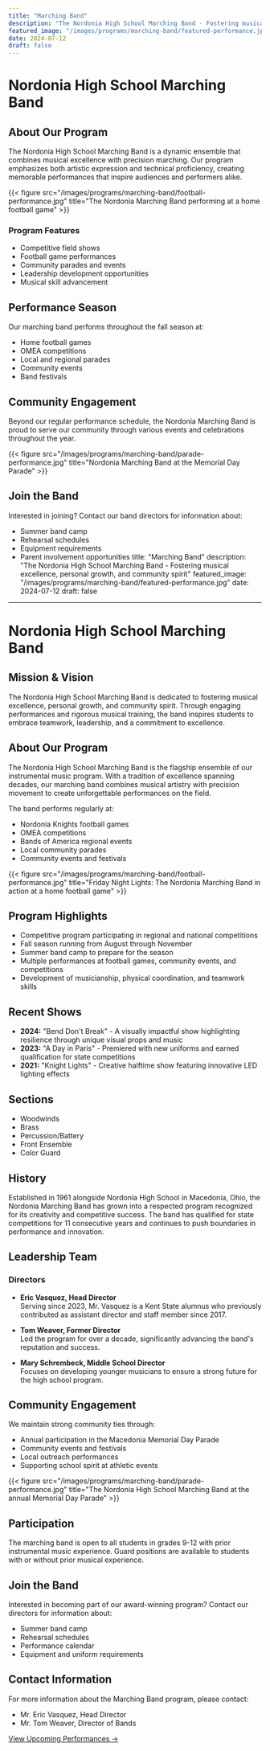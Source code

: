 ```yaml
---
title: "Marching Band"
description: "The Nordonia High School Marching Band - Fostering musical excellence, personal growth, and community spirit"
featured_image: "/images/programs/marching-band/featured-performance.jpg"
date: 2024-07-12
draft: false
---
```


# Nordonia High School Marching Band

## About Our Program

The Nordonia High School Marching Band is a dynamic ensemble that combines musical excellence with precision marching. Our program emphasizes both artistic expression and technical proficiency, creating memorable performances that inspire audiences and performers alike.

{{< figure src="/images/programs/marching-band/football-performance.jpg" title="The Nordonia Marching Band performing at a home football game" >}}

### Program Features
- Competitive field shows
- Football game performances
- Community parades and events
- Leadership development opportunities
- Musical skill advancement

## Performance Season

Our marching band performs throughout the fall season at:
- Home football games
- OMEA competitions
- Local and regional parades
- Community events
- Band festivals

## Community Engagement

Beyond our regular performance schedule, the Nordonia Marching Band is proud to serve our community through various events and celebrations throughout the year.

{{< figure src="/images/programs/marching-band/parade-performance.jpg" title="Nordonia Marching Band at the Memorial Day Parade" >}}

## Join the Band

Interested in joining? Contact our band directors for information about:
- Summer band camp
- Rehearsal schedules
- Equipment requirements
- Parent involvement opportunities
title: "Marching Band"
description: "The Nordonia High School Marching Band - Fostering musical excellence, personal growth, and community spirit"
featured_image: "/images/programs/marching-band/featured-performance.jpg"
date: 2024-07-12
draft: false
---

# Nordonia High School Marching Band

## Mission & Vision
The Nordonia High School Marching Band is dedicated to fostering musical excellence, personal growth, and community spirit. Through engaging performances and rigorous musical training, the band inspires students to embrace teamwork, leadership, and a commitment to excellence.

## About Our Program
The Nordonia High School Marching Band is the flagship ensemble of our instrumental music program. With a tradition of excellence spanning decades, our marching band combines musical artistry with precision movement to create unforgettable performances on the field.

The band performs regularly at:
- Nordonia Knights football games
- OMEA competitions
- Bands of America regional events
- Local community parades
- Community events and festivals

{{< figure src="/images/programs/marching-band/football-performance.jpg" title="Friday Night Lights: The Nordonia Marching Band in action at a home football game" >}}

## Program Highlights
- Competitive program participating in regional and national competitions
- Fall season running from August through November
- Summer band camp to prepare for the season
- Multiple performances at football games, community events, and competitions
- Development of musicianship, physical coordination, and teamwork skills

## Recent Shows
- **2024:** "Bend Don't Break" - A visually impactful show highlighting resilience through unique visual props and music
- **2023:** "A Day in Paris" - Premiered with new uniforms and earned qualification for state competitions
- **2021:** "Knight Lights" - Creative halftime show featuring innovative LED lighting effects

## Sections
- Woodwinds
- Brass
- Percussion/Battery
- Front Ensemble
- Color Guard

## History
Established in 1961 alongside Nordonia High School in Macedonia, Ohio, the Nordonia Marching Band has grown into a respected program recognized for its creativity and competitive success. The band has qualified for state competitions for 11 consecutive years and continues to push boundaries in performance and innovation.

## Leadership Team

### Directors
- **Eric Vasquez, Head Director**  
  Serving since 2023, Mr. Vasquez is a Kent State alumnus who previously contributed as assistant director and staff member since 2017.

- **Tom Weaver, Former Director**  
  Led the program for over a decade, significantly advancing the band's reputation and success.

- **Mary Schrembeck, Middle School Director**  
  Focuses on developing younger musicians to ensure a strong future for the high school program.

## Community Engagement
We maintain strong community ties through:
- Annual participation in the Macedonia Memorial Day Parade
- Community events and festivals
- Local outreach performances
- Supporting school spirit at athletic events

{{< figure src="/images/programs/marching-band/parade-performance.jpg" title="The Nordonia High School Marching Band at the annual Memorial Day Parade" >}}

## Participation
The marching band is open to all students in grades 9-12 with prior instrumental music experience. Guard positions are available to students with or without prior musical experience.

## Join the Band
Interested in becoming part of our award-winning program? Contact our directors for information about:
- Summer band camp
- Rehearsal schedules
- Performance calendar
- Equipment and uniform requirements

## Contact Information
For more information about the Marching Band program, please contact:
- Mr. Eric Vasquez, Head Director
- Mr. Tom Weaver, Director of Bands

[View Upcoming Performances →](/calendar)
